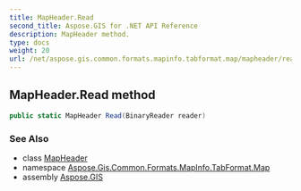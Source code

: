 ```yaml
---
title: MapHeader.Read
second_title: Aspose.GIS for .NET API Reference
description: MapHeader method. 
type: docs
weight: 20
url: /net/aspose.gis.common.formats.mapinfo.tabformat.map/mapheader/read/
---
```

## MapHeader.Read method

```csharp
public static MapHeader Read(BinaryReader reader)
```

### See Also

* class [MapHeader](../)
* namespace [Aspose.Gis.Common.Formats.MapInfo.TabFormat.Map](../../mapheader/)
* assembly [Aspose.GIS](../../../)


